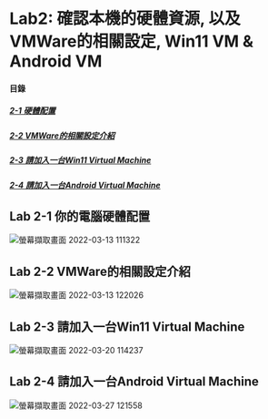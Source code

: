 # Lab2: 確認本機的硬體資源, 以及VMWare的相關設定, Win11 VM & Android VM

#### 目錄
<a name="000"/>

##### [2-1 硬體配置](#001)
##### [2-2 VMWare的相關設定介紹](#002)
##### [2-3 請加入一台Win11 Virtual Machine](#003)
##### [2-4 請加入一台Android Virtual Machine](#004)

## Lab 2-1 你的電腦硬體配置

<a name="001"/>

![螢幕擷取畫面 2022-03-13 111322](https://user-images.githubusercontent.com/89327102/158043604-5a0b298c-c105-43f8-82e0-a414eeb5958a.jpg)


## Lab 2-2 VMWare的相關設定介紹

<a name="002"/>

![螢幕擷取畫面 2022-03-13 122026](https://user-images.githubusercontent.com/89327102/158044948-bd492c4d-952c-44e5-a7fa-e464a646a9e3.jpg)


## Lab 2-3 請加入一台Win11 Virtual Machine

<a name="003"/>

![螢幕擷取畫面 2022-03-20 114237](https://user-images.githubusercontent.com/89327102/159147131-b16a75cb-c60a-4d67-8a41-6d6e523b13aa.jpg)

## Lab 2-4 請加入一台Android Virtual Machine

<a name="004"/>

![螢幕擷取畫面 2022-03-27 121558](https://user-images.githubusercontent.com/89327102/160266437-f64b1009-afd4-4253-8b76-e7a56e15958e.jpg)

